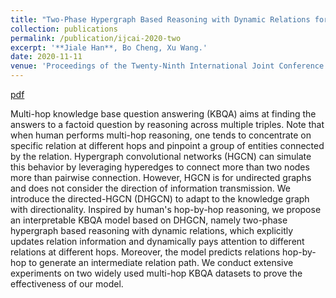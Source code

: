 ```yaml
---
title: "Two-Phase Hypergraph Based Reasoning with Dynamic Relations for Multi-Hop KBQA"
collection: publications
permalink: /publication/ijcai-2020-two
excerpt: '**Jiale Han**, Bo Cheng, Xu Wang.'
date: 2020-11-11
venue: 'Proceedings of the Twenty-Ninth International Joint Conference on Artificial Intelligence'
---
```


[pdf](https://www.ijcai.org/Proceedings/2020/0500)


Multi-hop knowledge base question answering (KBQA) aims at finding the answers to a factoid question by reasoning across multiple triples. Note that when human performs multi-hop reasoning, one tends to concentrate on specific relation at different hops and pinpoint a group of entities connected by the relation. Hypergraph convolutional networks (HGCN) can simulate this behavior by leveraging hyperedges to connect more than two nodes more than pairwise connection. However, HGCN is for undirected graphs and does not consider the direction of information transmission. We introduce the directed-HGCN (DHGCN) to adapt to the knowledge graph with directionality. Inspired by human's hop-by-hop reasoning, we propose an interpretable KBQA model based on DHGCN, namely two-phase hypergraph based reasoning with dynamic relations, which explicitly updates relation information and dynamically pays attention to different relations at different hops. Moreover, the model predicts relations hop-by-hop to generate an intermediate relation path. We conduct extensive experiments on two widely used multi-hop KBQA datasets to prove the effectiveness of our model.
